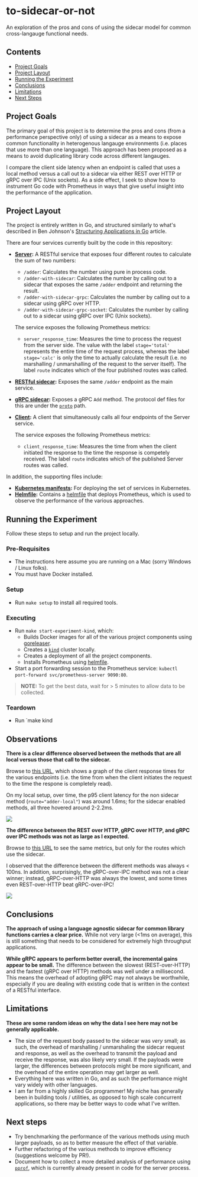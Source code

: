 # to-sidecar-or-not

An exploration of the pros and cons of using the sidecar model for common cross-langauge functional needs.


## Contents

- [Project Goals](#project-goals)
- [Project Layout](#project-layout)
- [Running the Experiment](#running-the-experiment)
- [Conclusions](#conclusions)
- [Limitations](#limitations)
- [Next Steps](#next-steps)

## Project Goals

The primary goal of this project is to determine the pros and cons (from a performance perspective only) of using a sidecar as a means to expose common functionality in heterogenous langauge environments (i.e. places that use more than one language). This approach has been proposed as a means to avoid duplicating library code across different langauges.

I compare the client side latency when an endpoint is called that uses a local method versus a call out to a sidecar via either REST over HTTP or gRPC over IPC (Unix sockets). As a side effect, I seek to show how to instrument Go code with Prometheus in ways that give useful insight into the performance of the application.

## Project Layout

The project is entirely written in Go, and structured similarly to what's described in Ben Johnson's [Structuring Applications in Go](https://medium.com/@benbjohnson/structuring-applications-in-go-3b04be4ff091) article.

There are four services currently built by the code in this repository:

* **[Server](cmd/server/main.go):** A RESTful service that exposes four different routes to calculate the sum of two numbers:
  * `/adder`: Calculates the number using pure in process code.
  * `/adder-with-sidecar`: Calculates the number by calling out to a sidecar that exposes the same `/adder` endpoint and returning the result.
  * `/adder-with-sidecar-grpc`: Calculates the number by calling out to a sidecar using gRPC over HTTP.
  * `/adder-with-sidecar-grpc-socket`: Calculates the number by calling out to a sidecar using gRPC over IPC (Unix sockets).

  The service exposes the following Prometheus metrics:
  * `server_response_time`: Measures the time to process the request from the server side. The value with the label `stage='total'` represents the entire time of the request process, whereas the label `stage='calc'` is only the time to actually calculate the result (i.e. no marshalling / unmarshalling of the request to the server itself). The label `route` indicates which of the four published routes was called.
* **[RESTful sidecar](cmd/sidecar/main.go):** Exposes the same `/adder` endpoint as the main service.
* **[gRPC sidecar](cmd/sidecar/grpc/main.go):** Exposes a gRPC `Add` method. The protocol def files for this are under the [`proto`](proto/) path.
* **[Client](cmd/client/main.go):** A client that simultaneously calls all four endpoints of the Server service.

  The service exposes the following Prometheus metrics:
  * `client_response_time`: Measures the time from when the client initiated the response to the time the response is competely received. The label `route` indicates which of the published Server routes was called.

In addition, the supporting files include:

* **[Kubernetes manifests](kubernetes/):** For deploying the set of services in Kubernetes.
* **[Helmfile](helmfile/):** Contains a [helmfile](https://github.com/helmfile/helmfile) that deploys Prometheus, which is used to observe the performance of the various approaches.

## Running the Experiment

Follow these steps to setup and run the project locally.

### Pre-Requisites

* The instructions here assume you are running on a Mac (sorry Windows / Linux folks).
* You must have Docker installed.

### Setup

* Run `make setup` to install all required tools.

### Executing

* Run `make start-experiment-kind`, which:
  * Builds Docker images for all of the various project components using [goreleaser](https://goreleaser.com/).
  * Creates a [`kind`](https://kind.sigs.k8s.io/) cluster locally.
  * Creates a deployment of all the project components.
  * Installs Prometheus using [helmfile](https://github.com/helmfile/helmfile).
* Start a port forwarding session to the Prometheus service: `kubectl port-forward svc/prometheus-server 9090:80`.

>**NOTE:** To get the best data, wait for > 5 minutes to allow data to be collected.

### Teardown

* Run `make kind

## Observations

**There is a clear difference observed between the methods that are all local versus those that call to the sidecar.**

Browse to [this URL](http://localhost:9090/graph?g0.expr=quantile(0.95%2C%20(avg_over_time(client_response_time_sum%5B1m%5D)%20%2F%20avg_over_time(client_response_time_count%5B1m%5D))%20*%201000)%20by%20(route)&g0.tab=0&g0.stacked=0&g0.show_exemplars=0&g0.range_input=1h), which shows a graph of the client response times for the various endpoints (i.e. the time from when the client initiates the request to the time the respone is completely read).

On my local setup, over time, the p95 client latency for the non sidecar method (`route="adder-local"`) was around 1.6ms; for the sidecar enabled methods, all three hovered around 2-2.2ms.

![](img/client_response_all_routes.png)

**The difference between the REST over HTTP, gRPC over HTTP, and gRPC over IPC methods was not as large as I expected.**

Browse to [this URL](http://localhost:9090/graph?g0.expr=quantile(0.95%2C%20(avg_over_time(client_response_time_sum%7Broute%3D~%22adder-sidecar.*%22%7D%5B1m%5D)%20%2F%20avg_over_time(client_response_time_count%5B1m%5D))%20*%201000)%20by%20(route)&g0.tab=0&g0.stacked=0&g0.show_exemplars=0&g0.range_input=1h) to see the same metrics, but only for the routes which use the sidecar.

I observed that the difference between the different methods was always < 100ns. In addition, surprisingly, the gRPC-over-IPC method was not a clear winner; instead, gRPC-over-HTTP was always the lowest, and some times even REST-over-HTTP beat gRPC-over-IPC!

![](img/client_response_sidecar_routes.png)

## Conclusions

**The approach of using a language agnostic sidecar for common library functions carries a clear price.** While not very large (<1ms on average), this is still something that needs to be considered for extremely high throughput applications.

**While gRPC appears to perform better overall, the incremental gains appear to be small.** The difference between the slowest (REST-over-HTTP) and the fastest (gRPC over HTTP) methods was well under a millisecond. This means the overhead of adopting gRPC may not always be worthwhile, especially if you are dealing with existing code that is written in the context of a RESTful interface.

## Limitations

**These are some random ideas on why the data I see here may not be generally applicable.**

* The size of the request body passed to the sidecar was _very_ small; as such, the overhead of marshalling / unmarshaling the sidecar request and response, as well as the overhead to transmit the payload and receive the response, was also likely very small. If the payloads were larger, the differences between protocols might be more significant, and the overhead of the entire operation may get larger as well.
* Everything here was written in Go, and as such the performance might vary widely with other languages.
* I am far from a highly skilled Go programmer! My niche has generally been in building tools / utilities, as opposed to high scale concurrent applications, so there may be better ways to code what I've written.

## Next steps

* Try benchmarking the performance of the various methods using much larger payloads, so as to better measure the effect of that variable.
* Further refactoring of the various methods to improve efficiency (suggestions welcome by PR!).
* Document how to collect a more detailed analysis of performance using [`pprof`](https://pkg.go.dev/runtime/pprof), which is currently already present in code for the server process.